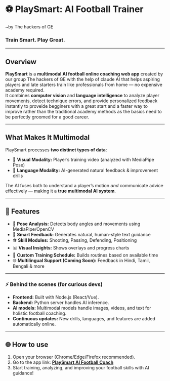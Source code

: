 # ⚽ PlaySmart: AI Football Trainer 
 ~by The hackers of GE

### Train Smart. Play Great.

---

## Overview
**PlaySmart** is a **multimodal AI football online coaching web app** created by our group The hackers of GE with the help of claude AI that helps aspiring players and late starters train like professionals from home — no expensive academy required.  
It combines **computer vision**  and **language intelligence**  to analyze player movements, detect technique errors, and provide personalized feedback instantly to proveide begginers with a great start and a faster way to improve rather than the traditional academy methods as the basics need to be perfectly groomed for a good career.

---

## What Makes It Multimodal
PlaySmart processes **two distinct types of data**:
- 🎥 **Visual Modality:** Player’s training video (analyzed with MediaPipe Pose)
- 💬 **Language Modality:** AI-generated natural feedback & improvement drills

The AI fuses both to understand a player’s motion *and* communicate advice effectively — making it a **true multimodal AI system**.

---

## 🧩 Features
- 🎥 **Pose Analysis:** Detects body angles and movements using MediaPipe/OpenCV  
- 💬 **Smart Feedback:** Generates natural, human-style text guidance  
- ⚽ **Skill Modules:** Shooting, Passing, Defending, Positioning  
- 📊 **Visual Insights:** Shows overlays and progress charts  
- 📅 **Custom Training Schedule:** Builds routines based on available time  
- 🌐 **Multilingual Support (Coming Soon):** Feedback in Hindi, Tamil, Bengali & more  

---

### ⚡ Behind the scenes (for curious devs)

- **Frontend:** Built with Node.js (React/Vue).  
- **Backend:** Python server handles AI inference.  
- **AI models:** Multimodal models handle images, videos, and text for holistic football coaching.  
- **Continuous updates:** New drills, languages, and features are added automatically online.  

---

## 🌐 How to use

1. Open your browser (Chrome/Edge/Firefox recommended).  
2. Go to the app link: **[PlaySmart AI Football Coach](https://claude.ai/public/artifacts/4c8bc088-82fa-48ac-a6cd-5a7709c36b82)**  
3. Start training, analyzing, and improving your football skills with AI guidance!  
